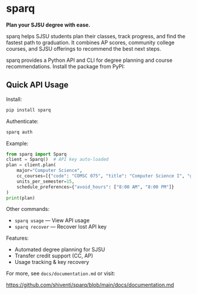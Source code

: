 # sparq

**Plan your SJSU degree with ease.**

sparq helps SJSU students plan their classes, track progress, and find the fastest path to graduation. It combines AP scores, community college courses, and SJSU offerings to recommend the best next steps.

sparq provides a Python API and CLI for degree planning and course recommendations. Install the package from PyPI:
## Quick API Usage

Install:

```bash
pip install sparq
```

Authenticate:

```bash
sparq auth
```

Example:

```python
from sparq import Sparq
client = Sparq()  # API key auto-loaded
plan = client.plan(
	major="Computer Science",
	cc_courses=[{"code": "COMSC 075", "title": "Computer Science I", "grade": "A", "institution": "Evergreen Valley College"}],
	units_per_semester=15,
	schedule_preferences={"avoid_hours": ["8:00 AM", "8:00 PM"]}
)
print(plan)
```

Other commands:

- `sparq usage` — View API usage
- `sparq recover` — Recover lost API key

Features:
- Automated degree planning for SJSU
- Transfer credit support (CC, AP)
- Usage tracking & key recovery

For more, see `docs/documentation.md` or visit:

https://github.com/shiventi/sparq/blob/main/docs/documentation.md
